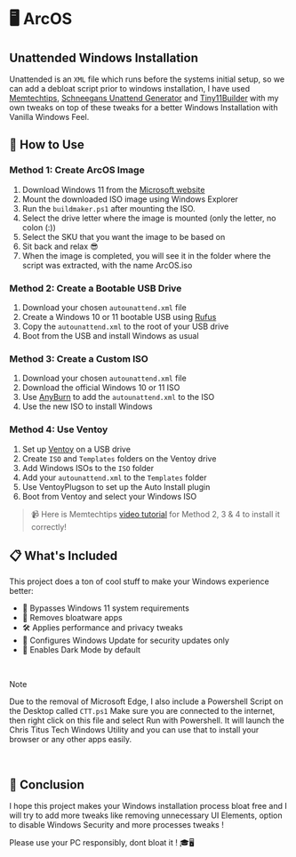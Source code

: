 # 🖥️ ArcOS

## Unattended Windows Installation

Unattended is an `XML` file which runs before the systems initial setup, so we can add a debloat script prior to windows installation, I have used [Memtechtips](https://github.com/memstechtips/UnattendedWinstall),
[Schneegans Unattend Generator](https://schneegans.de/windows/unattend-generator/) and [Tiny11Builder](https://github.com/ntdevlabs/tiny11builder) with my own tweaks on top of these tweaks for a better Windows Installation
with Vanilla Windows Feel.

## 🚀 How to Use

### Method 1: Create ArcOS Image
1. Download Windows 11 from the [Microsoft website](https://www.microsoft.com/software-download/windows11)
2. Mount the downloaded ISO image using Windows Explorer
3. Run the `buildmaker.ps1` after mounting the ISO.
4. Select the drive letter where the image is mounted (only the letter, no colon (:))
5. Select the SKU that you want the image to be based on
6. Sit back and relax 😎
7. When the image is completed, you will see it in the folder where the script was extracted, with the name ArcOS.iso

### Method 2: Create a Bootable USB Drive
1. Download your chosen `autounattend.xml` file
2. Create a Windows 10 or 11 bootable USB using [Rufus](https://rufus.ie/en/)
3. Copy the `autounattend.xml` to the root of your USB drive
4. Boot from the USB and install Windows as usual

### Method 3: Create a Custom ISO
1. Download your chosen `autounattend.xml` file
2. Download the official Windows 10 or 11 ISO
3. Use [AnyBurn](https://anyburn.com/download.php) to add the `autounattend.xml` to the ISO
4. Use the new ISO to install Windows

### Method 4: Use Ventoy
1. Set up [Ventoy](https://github.com/ventoy/Ventoy) on a USB drive
2. Create `ISO` and `Templates` folders on the Ventoy drive
3. Add Windows ISOs to the `ISO` folder
4. Add your `autounattend.xml` to the `Templates` folder
5. Use VentoyPlugson to set up the Auto Install plugin
6. Boot from Ventoy and select your Windows ISO

> 📹 Here is Memtechtips [video tutorial](https://youtu.be/pDEZDD_gEbo) for Method 2, 3 & 4 to install it correctly!

## 📋 What's Included

This project does a ton of cool stuff to make your Windows experience better:

- 🚫 Bypasses Windows 11 system requirements
- 🧹 Removes bloatware apps
- 🛠️ Applies performance and privacy tweaks
- 🔄 Configures Windows Update for security updates only
- 🌙 Enables Dark Mode by default
<br>

> [!NOTE]
> Due to the removal of Microsoft Edge, I also include a Powershell Script on the Desktop called `CTT.ps1`
  Make sure you are connected to the internet, then right click on this file and select Run with Powershell. It will launch the Chris Titus Tech Windows Utility and you can use that to install your browser or any other apps easily.
<br/>

## 🎉 Conclusion

I hope this project makes your Windows installation process bloat free and I will try to add more tweaks like removing unnecessary UI Elements, option to disable Windows Security and more processes tweaks !

Please use your PC responsibly, dont bloat it ! 🎓🖥️

